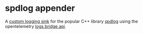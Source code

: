 # spdlog appender
A [custom logging sink](https://github.com/gabime/spdlog/wiki/4.-Sinks#implementing-your-own-sink) for the popular C++ library [spdlog](https://github.com/gabime/spdlog) using the opentelemetry [logs bridge api](https://github.com/open-telemetry/opentelemetry-specification/blob/main/specification/logs/bridge-api.md).